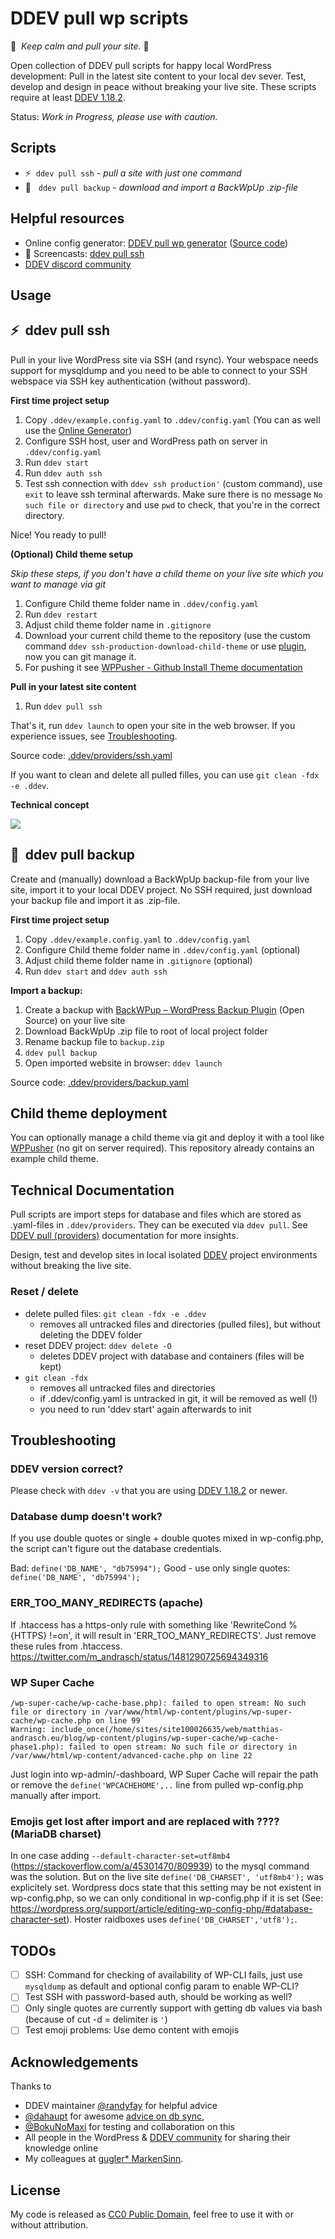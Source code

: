 # DDEV pull wp scripts

🧘&nbsp; *Keep calm and pull your site.* 🧘

Open collection of DDEV pull scripts for happy local WordPress development: Pull in the latest site content to your local dev sever. Test, develop and design in peace without breaking your live site. These scripts require at least [DDEV 1.18.2](https://github.com/drud/ddev/releases/tag/v1.18.2).

Status: *Work in Progress, please use with caution.*

## Scripts

- ⚡️&nbsp; `ddev pull ssh` - *pull a site with just one command*<br>
- 💾 &nbsp; `ddev pull backup` - *download and import a BackWpUp .zip-file*

## Helpful resources

- Online config generator: [DDEV pull wp generator](https://mandrasch.github.io/ddev-pull-wp-generator/) ([Source code](https://github.com/mandrasch/ddev-pull-wp-generator/))
- 🎥  Screencasts: [ddev pull ssh](https://www.youtube.com/watch?v=lEGL65H-hts)
- [DDEV discord community](https://discord.gg/kDvSFBSZfs)

## Usage

## ⚡️&nbsp;  ddev pull ssh

Pull in your live WordPress site via SSH (and rsync). Your webspace needs support for mysqldump and you need to be able to connect to your SSH webspace via SSH key authentication (without password).

**First time project setup**

1. Copy `.ddev/example.config.yaml` to `.ddev/config.yaml`
   (You can as well use the [Online Generator](https://mandrasch.github.io/ddev-pull-wp-generator/))
1. Configure SSH host, user and WordPress path on server in `.ddev/config.yaml`
1. Run `ddev start`
1. Run `ddev auth ssh`
1. Test ssh connection with `ddev ssh production'` (custom command), use `exit` to leave ssh terminal afterwards. Make sure there is no message `No such file or directory` and use `pwd` to check, that you're in the correct directory.

Nice! You ready to pull!

**(Optional) Child theme setup**

*Skip these steps, if you don't have a child theme on your live site which you want to manage via git*

1. Configure Child theme folder name in `.ddev/config.yaml` 
1. Run `ddev restart`
1. Adjust child theme folder name in `.gitignore`
1. Download your current child theme to the repository (use the custom command `ddev ssh-production-download-child-theme` or use [plugin](https://de.wordpress.org/plugins/download-plugins-dashboard/), now you can git manage it. 
1. For pushing it see [WPPusher - Github Install Theme documentation](https://docs.wppusher.com/article/17-setting-up-a-plugin-or-theme-on-github)

**Pull in your latest site content**

1. Run `ddev pull ssh`

That's it, run `ddev launch` to open your site in the web browser. If you experience issues, see [Troubleshooting](#troubleshooting).

Source code: [.ddev/providers/ssh.yaml](https://github.com/mandrasch/ddev-pull-wp-scripts/blob/main/.ddev/providers/ssh.yaml)

If you want to clean and delete all pulled filles, you can use `git clean -fdx -e .ddev`. 

**Technical concept**

![](README_ddev_pull_ssh.png)


## 💾 &nbsp;ddev pull backup

Create and (manually) download a BackWpUp backup-file from your live site, import it to your local DDEV project. No SSH required, just download your backup file and import it as .zip-file.

**First time project setup**

1. Copy `.ddev/example.config.yaml` to `.ddev/config.yaml`
1. Configure Child theme folder name in `.ddev/config.yaml` (optional)
3. Adjust child theme folder name in `.gitignore` (optional)
4. Run `ddev start` and `ddev auth ssh`

**Import a backup:**

1. Create a backup with [BackWPup – WordPress Backup Plugin](https://wordpress.org/plugins/backwpup/) (Open Source) on your live site
1. Download BackWpUp .zip file to root of local project folder
1. Rename backup file to `backup.zip`
1. `ddev pull backup`
1. Open imported website in browser: `ddev launch`

Source code: [.ddev/providers/backup.yaml](https://github.com/mandrasch/ddev-pull-wp-scripts/blob/main/.ddev/providers/backup.yaml)

## Child theme deployment

You can optionally manage a child theme via git and deploy it with a tool like [WPPusher](https://wppusher.com/) (no git on server required). This repository already contains an example child theme. 

## Technical Documentation

Pull scripts are import steps for database and files which are stored as .yaml-files in `.ddev/providers`. They can be executed via `ddev pull`. See [DDEV pull (providers)](https://ddev.readthedocs.io/en/stable/users/providers/provider-introduction/) documentation for more insights.

 Design, test  and develop sites in local isolated [DDEV](https://ddev.readthedocs.io/en/stable/) project environments without breaking the live site.

### Reset / delete

- delete pulled files: `git clean -fdx -e .ddev`
    - removes all untracked files and directories (pulled files), but without deleting the DDEV folder
- reset DDEV project: `ddev delete -O`
    - deletes DDEV project with database and containers (files will be kept)
- `git clean -fdx`
    - removes all untracked files and directories
    - if .ddev/config.yaml is untracked in git, it will be removed as well (!)
    - you need to run 'ddev start' again afterwards to init

## Troubleshooting

### DDEV version correct?

Please check with `ddev -v` that you are using [DDEV 1.18.2](https://github.com/drud/ddev/releases/tag/v1.18.2) or newer.

### Database dump doesn't work?

If you use double quotes or single + double quotes mixed in wp-config.php, the script can't figure out the database credentials.

Bad: `define('DB_NAME', "db75994");`
Good - use only single quotes: `define('DB_NAME', 'db75994');`

### ERR_TOO_MANY_REDIRECTS (apache)

If .htaccess has a https-only rule with something like 'RewriteCond %{HTTPS} !=on', it will result in 'ERR_TOO_MANY_REDIRECTS'. Just remove these rules from .htaccess. https://twitter.com/m_andrasch/status/1481290725694349316

### WP Super Cache

```
/wp-super-cache/wp-cache-base.php): failed to open stream: No such file or directory in /var/www/html/wp-content/plugins/wp-super-cache/wp-cache.php on line 99`
Warning: include_once(/home/sites/site100026635/web/matthias-andrasch.eu/blog/wp-content/plugins/wp-super-cache/wp-cache-phase1.php): failed to open stream: No such file or directory in /var/www/html/wp-content/advanced-cache.php on line 22
```
Just login into wp-admin/-dashboard, WP Super Cache will repair the path or remove the `define('WPCACHEHOME',..` line from pulled wp-config.php manually after import. 

### Emojis get lost after import and are replaced with ???? (MariaDB charset)

In one case adding `--default-character-set=utf8mb4` (https://stackoverflow.com/a/45301470/809939) to the mysql command was the solution. But on the live site `define('DB_CHARSET', 'utf8mb4');` was explicitely set. Wordpress docs state that this setting may be not existent in wp-config.php, so we can only conditional in wp-config.php if it is set (See: https://wordpress.org/support/article/editing-wp-config-php/#database-character-set). Hoster raidboxes uses `define('DB_CHARSET','utf8');`.

## TODOs

- [ ] SSH: Command for checking of availability of WP-CLI fails, just use `mysqldump` as default and optional config param to enable WP-CLI?
- [ ] Test SSH with password-based auth, should be working as well?
- [ ] Only single quotes are currently support with getting db values via bash (because of cut -d = delimiter is `'`)
- [ ] Test emoji problems: Use demo content with emojis
## Acknowledgements

Thanks to 
- DDEV maintainer [@randyfay](https://github.com/rfay) for helpful advice
- [@dahaupt](https://github.com/dahaupt) for awesome [advice on db sync](https://github.com/drud/ddev/discussions/2940#discussioncomment-1665163),
- [@BokuNoMaxi](https://github.com/BokuNoMaxi) for testing and collaboration on this
- All people in the WordPress & [DDEV community](https://discord.gg/kDvSFBSZfs) for sharing their knowledge online
- My colleagues at [gugler* MarkenSinn](https://www.gugler.at/markensinn).
## License

My code is released as [CC0 Public Domain](https://tldrlegal.com/license/creative-commons-cc0-1.0-universal), feel free to use it with or without attribution.

